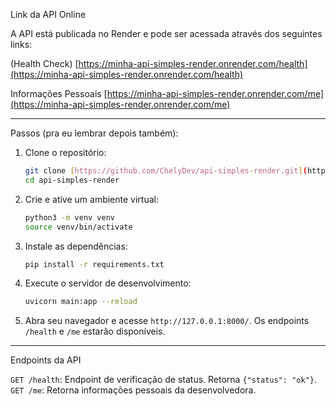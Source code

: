  Link da API Online

A API está publicada no Render e pode ser acessada através dos seguintes links:

(Health Check)
    [https://minha-api-simples-render.onrender.com/health](https://minha-api-simples-render.onrender.com/health)

Informações Pessoais
    [https://minha-api-simples-render.onrender.com/me](https://minha-api-simples-render.onrender.com/me)

---

Passos (pra eu lembrar depois também):

1. Clone o repositório:
    ```bash
    git clone [https://github.com/ChelyDev/api-simples-render.git](https://github.com/ChelyDev/api-simples-render.git)
    cd api-simples-render
    ```

2. Crie e ative um ambiente virtual:
    ```bash
    python3 -m venv venv
    source venv/bin/activate

3.  Instale as dependências:
    ```bash
    pip install -r requirements.txt
    ```

4.  Execute o servidor de desenvolvimento:
    ```bash
    uvicorn main:app --reload
    ```

5.  Abra seu navegador e acesse `http://127.0.0.1:8000/`. Os endpoints `/health` e `/me` estarão disponíveis.

---
Endpoints da API

`GET /health`: Endpoint de verificação de status. Retorna `{"status": "ok"}`.
`GET /me`: Retorna informações pessoais da desenvolvedora.